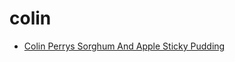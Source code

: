 # colin

 * [Colin Perrys Sorghum And Apple Sticky Pudding](../index/c/colin-perrys-sorghum-and-apple-sticky-pudding.json)
